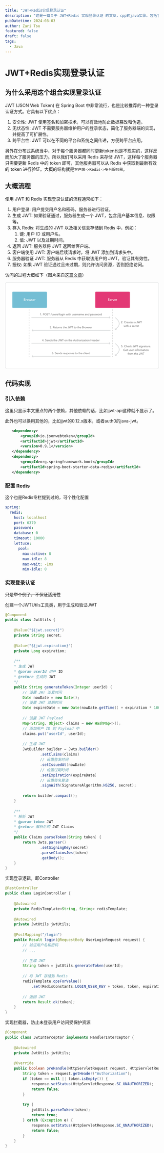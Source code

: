 ```yaml
---
title: "JWT+Redis实现登录认证"
description: "这是一篇关于 JWT+Redis 实现登录认证 的文章，cpp转java实录。包括了JWT的基本知识和用法，以及在Spring Boot中集成JWT + Redis的配置。"
pubDatetime: 2024-08-03
author: Zari Tsu
featured: false
draft: false
tags:
  - Java
---
```


# JWT+Redis实现登录认证

## 为什么采用这个组合实现登录认证

JWT (JSON Web Token) 在 Spring Boot 中非常流行，也是比较推荐的一种登录认证方式。它具有以下优点：  
1. 安全性: JWT 使用签名和加密技术，可以有效地防止数据篡改和伪造。
2. 无状态性: JWT 不需要服务器维护用户的登录状态，简化了服务器端的实现，并提高了可扩展性。
3. 跨平台性: JWT 可以在不同的平台和系统之间传递，方便跨平台应用。

另外在分布式系统当中，对于每个服务器都同时更新token也是不现实的，这样反而加大了服务器的压力。所以我们可以采用 Redis 来存储 JWT，这样每个服务器只需要更新 Redis 中的 token 即可，其他服务器可以从 Redis 中获取到最新有效的 token 进行验证。大概的结构就是`客户端->Redis->多台服务器`。

## 大概流程

使用 JWT 和 Redis 实现登录认证的流程通常如下：  
1. 用户登录: 用户提交用户名和密码，服务器进行验证。
2. 生成 JWT: 如果验证通过，服务器生成一个 JWT，包含用户基本信息、权限等。
3. 存入 Redis: 将生成的 JWT 以及相关信息存储到 Redis 中，例如：
   1. 键: 用户 ID 或用户名。
   2. 值: JWT 以及过期时间。
4. 返回 JWT: 服务器将 JWT 返回给客户端。
5. 客户端使用 JWT: 客户端后续请求时，将 JWT 添加到请求头中。
6. 服务器验证 JWT: 服务器从 Redis 中获取该用户的 JWT，验证其有效性。
7. 授权: 如果 JWT 验证通过且未过期，则允许访问资源，否则拒绝访问。

访问的过程大概如下（图片来自[这篇文章](https://cloud.tencent.com/developer/article/2104689)）

![alt text](../../assets/images/jwt-procedure.png)

## 代码实现

### 引入依赖

这里只显示本文重点的两个依赖，其他依赖的话，比如jjwt-api这种就不显示了。

此外也可以换用其他的，比如jjwt的0.12.x版本，或者auth0的java-jwt。

```xml
   <dependency>
       <groupId>io.jsonwebtoken</groupId>
       <artifactId>jjwt</artifactId>
       <version>0.9.1</version>
   </dependency>
   <dependency>
       <groupId>org.springframework.boot</groupId>
       <artifactId>spring-boot-starter-data-redis</artifactId>
   </dependency>
```

### 配置 Redis

这个也是Redis专栏提到过的，可个性化配置

```yaml
spring:
  redis:
    host: localhost
    port: 6379
    password: 
    database: 0
    timeout: 10000
    lettuce:
      pool:
        max-active: 8
        max-idle: 8
        max-wait: -1ms
        min-idle: 0
```

### 实现登录认证

~~只是举个例子，不保证适用性~~

创建一个JWTUtils工具类，用于生成和验证JWT

```java
@Component
public class JwtUtils {

    @Value("${jwt.secret}")
    private String secret;

    @Value("${jwt.expiration}")
    private Long expiration;

    /**
    * 生成 JWT
    * @param userId 用户 ID
    * @return 生成的 JWT
    */
    public String generateToken(Integer userId) {
        // 设置 JWT 签发时间
        Date nowDate = new Date();
        // 设置 JWT 过期时间
        Date expireDate = new Date(nowDate.getTime() + expiration * 1000);

        // 设置 JWT Payload
        Map<String, Object> claims = new HashMap<>();
        // 添加用户 ID 到 Payload 中
        claims.put("userId", userId);

        // 生成 JWT
        JwtBuilder builder = Jwts.builder()
                .setClaims(claims)
                // 设置签发时间
                .setIssuedAt(nowDate)
                // 设置过期时间
                .setExpiration(expireDate)
                // 设置签名算法
                .signWith(SignatureAlgorithm.HS256, secret);

        return builder.compact();
    }

    /**
    * 解析 JWT
    * @param token JWT
    * @return 解析后的 JWT Claims
    */
    public Claims parseToken(String token) {
        return Jwts.parser()
                .setSigningKey(secret)
                .parseClaimsJws(token)
                .getBody();
    }
}
```

实现登录逻辑，即Controller

```java
@RestController
public class LoginController {

    @Autowired
    private RedisTemplate<String, String> redisTemplate;

    @Autowired
    private JwtUtils jwtUtils;

    @PostMapping("/login")
    public Result login(@RequestBody UserLoginRequest request) {
        // 验证用户名和密码
        // ...

        // 生成 JWT
        String token = jwtUtils.generateToken(userId);

        // 将 JWT 存储到 Redis
        redisTemplate.opsForValue()
            .set(RedisConstants.LOGIN_USER_KEY + token, token, expiration, TimeUnit.SECONDS);

        // 返回 JWT
        return Result.ok(token);
    }
}
```

实现拦截器，防止未登录用户访问受保护资源

```java
@Component
public class JwtInterceptor implements HandlerInterceptor {

    @Autowired
    private JwtUtils jwtUtils;

    @Override
    public boolean preHandle(HttpServletRequest request, HttpServletResponse response, Object handler) throws Exception {
        String token = request.getHeader("Authorization");
        if (token == null || token.isEmpty()) {
            response.setStatus(HttpServletResponse.SC_UNAUTHORIZED);
            return false;
        }

        try {
            jwtUtils.parseToken(token);
            return true;
        } catch (Exception e) {
            response.setStatus(HttpServletResponse.SC_UNAUTHORIZED);
            return false;
        }
    }
}
```
